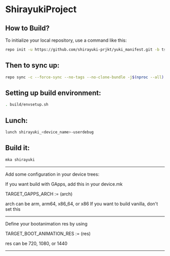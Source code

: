 ShirayukiProject
====================

How to Build?
--------------

To initialize your local repository, use a 
command like this:

```bash
repo init -u https://github.com/shirayuki-prjkt/yuki_manifest.git -b tsushima-13-aosp
```
  
Then to sync up:
-----------------

```bash
repo sync -c --force-sync --no-tags --no-clone-bundle -j$(nproc --all) --optimized-fetch --prune
```

Setting up build environment:
-----------------

```bash
. build/envsetup.sh
```

Lunch:
-----------------

```bash
lunch shirayuki_<device_name>-userdebug
```

Build it:
-----------------

```bash
mka shirayuki
```

-----------------

Add some configuration in
your device trees:

If you want build with GApps, add this in your device.mk

TARGET_GAPPS_ARCH := (arch)

arch can be arm, arm64, x86_64, or x86
If you want to build vanilla, don't set this

------------------

Define your bootanimation res by using

TARGET_BOOT_ANIMATION_RES := (res)

res can be 720, 1080, or 1440

-------------------

